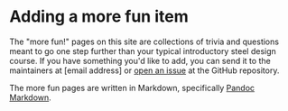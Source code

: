 Adding a more fun item
======================

The "more fun!" pages on this site are collections of trivia and questions meant
to go one step further than your typical introductory steel design course. If
you have something you'd like to add, you can send it to the maintainers at
[email address] or 
[open an issue](https://github.com/otaithleigh/aisc-model-viewer/issues/new/choose)
at the GitHub repository.

The more fun pages are written in Markdown, specifically
[Pandoc Markdown](https://pandoc.org/MANUAL.html#pandocs-markdown). 
